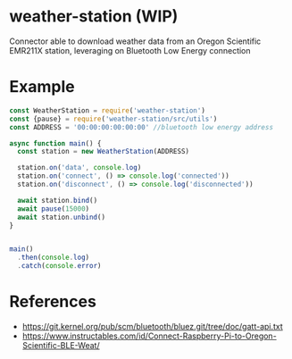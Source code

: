 # weather-station (WIP)
Connector able to download weather data from an Oregon Scientific EMR211X station, leveraging on Bluetooth Low Energy connection

# Example
````javascript
const WeatherStation = require('weather-station')
const {pause} = require('weather-station/src/utils')
const ADDRESS = '00:00:00:00:00:00' //bluetooth low energy address

async function main() {
  const station = new WeatherStation(ADDRESS)

  station.on('data', console.log)
  station.on('connect', () => console.log('connected'))
  station.on('disconnect', () => console.log('disconnected'))

  await station.bind()
  await pause(15000)
  await station.unbind()
}


main()
  .then(console.log)
  .catch(console.error)
````

# References
- https://git.kernel.org/pub/scm/bluetooth/bluez.git/tree/doc/gatt-api.txt
- https://www.instructables.com/id/Connect-Raspberry-Pi-to-Oregon-Scientific-BLE-Weat/
